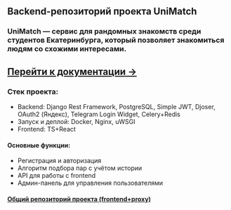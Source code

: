 ## Backend-репозиторий проекта UniMatch

### UniMatch — сервис для рандомных знакомств среди студентов Екатеринбурга, который позволяет знакомиться людям со схожими интересами.

## [Перейти к документации ->](https://ordenmeny.github.io/unimatch-doc/ru/api_doc.html)

### Стек проекта:
- Backend: Django Rest Framework, PostgreSQL, Simple JWT, Djoser, OAuth2 (Яндекс), Telegram Login Widget,  Celery+Redis
- Запуск и деплой: Docker, Nginx, uWSGI
- Frontend: TS+React

#### Основные функции:
- Регистрация и авторизация
- Алгоритм подбора пар с учётом истории
- API для работы с frontend
- Админ-панель для управления пользователями

#### [Общий репозиторий проекта (frontend+proxy)](https://github.com/ordenmeny/UniMatch)
